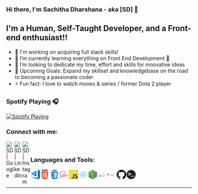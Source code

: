 ### Hi there, I'm Sachitha Dharshana - aka [SD] 👋

## I'm a Human, Self-Taught Developer, and a Front-end enthusiast!!

- 🔭 I'm working on acquiring full stack skills!
- 🌱 I’m currently learning everything on Front End Development 🤣
- 👯 I’m looking to dedicate my time, effort and skills for innovative ideas
- 🥅 Upcoming Goals: Expand my skillset and knowledgebase on the road to becoming a passionate coder
- ⚡ Fun fact: I love to watch moves & series / former Dota 2 player

### Spotify Playing 🎧

[<img src="https://now-playing-codestackr.vercel.app/api/spotify-playing" alt="Spotify Playing" width="350" />](https://open.spotify.com/playlist/0vvXsWCC9xrXsKd4FyS8kM?si=554ef5ef60e745a5)

### Connect with me:

[<img align="left" alt="SD | Google" width="22px" src="https://cdn.jsdelivr.net/npm/simple-icons@5.7.0/icons/google.svg" />][google]
[<img align="left" alt="SD | LinkedIn" width="22px" src="https://cdn.jsdelivr.net/npm/simple-icons@v3/icons/linkedin.svg" />][linkedin]
[<img align="left" alt="SD | Instagram" width="22px" src="https://cdn.jsdelivr.net/npm/simple-icons@v3/icons/instagram.svg" />][instagram]

<br />

### Languages and Tools:

<img align="left" alt="Visual Studio Code" width="26px" src="https://raw.githubusercontent.com/github/explore/80688e429a7d4ef2fca1e82350fe8e3517d3494d/topics/visual-studio-code/visual-studio-code.png" />
<img align="left" alt="HTML5" width="26px" src="https://raw.githubusercontent.com/github/explore/80688e429a7d4ef2fca1e82350fe8e3517d3494d/topics/html/html.png" />
<img align="left" alt="CSS3" width="26px" src="https://raw.githubusercontent.com/github/explore/80688e429a7d4ef2fca1e82350fe8e3517d3494d/topics/css/css.png" />
<img align="left" alt="Sass" width="26px" src="https://raw.githubusercontent.com/github/explore/80688e429a7d4ef2fca1e82350fe8e3517d3494d/topics/sass/sass.png" />
<img align="left" alt="JavaScript" width="26px" src="https://raw.githubusercontent.com/github/explore/80688e429a7d4ef2fca1e82350fe8e3517d3494d/topics/javascript/javascript.png" />
<img align="left" alt="React" width="26px" src="https://raw.githubusercontent.com/github/explore/80688e429a7d4ef2fca1e82350fe8e3517d3494d/topics/react/react.png" />
<img align="left" alt="Node.js" width="26px" src="https://raw.githubusercontent.com/github/explore/80688e429a7d4ef2fca1e82350fe8e3517d3494d/topics/nodejs/nodejs.png" />  
<img align="left" alt="MySQL" width="26px" src="https://raw.githubusercontent.com/github/explore/80688e429a7d4ef2fca1e82350fe8e3517d3494d/topics/mysql/mysql.png" />
<img align="left" alt="MongoDB" width="26px" src="https://raw.githubusercontent.com/github/explore/80688e429a7d4ef2fca1e82350fe8e3517d3494d/topics/mongodb/mongodb.png" />
<img align="left" alt="GitHub" width="26px" src="https://raw.githubusercontent.com/github/explore/78df643247d429f6cc873026c0622819ad797942/topics/github/github.png" />
<img align="left" alt="Terminal" width="26px" src="https://raw.githubusercontent.com/github/explore/80688e429a7d4ef2fca1e82350fe8e3517d3494d/topics/terminal/terminal.png" />

<br />
<br />

---

[website]: https://www.sanityeclipse.com/
[portfolio]: https://sachitha-dharshana.vercel.app/
[google]: mailto:sachitha.dharshana@gmail.com
[instagram]: https://www.instagram.com/mkirecker/
[linkedin]: https://www.linkedin.com/in/sachitha-dharshana/
